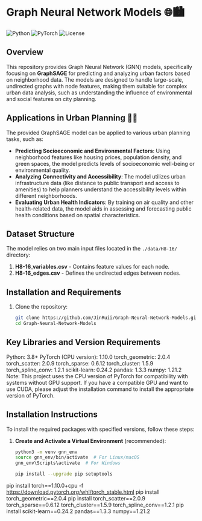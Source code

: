 # Graph Neural Network Models 🌐🏙️

![Python](https://img.shields.io/badge/python-v3.8-blue.svg)
![PyTorch](https://img.shields.io/badge/pytorch-v1.10.0-%23E34F26.svg)
![License](https://img.shields.io/badge/license-MIT-green.svg)

## Overview

This repository provides Graph Neural Network (GNN) models, specifically focusing on **GraphSAGE** for predicting and analyzing urban factors based on neighborhood data. The models are designed to handle large-scale, undirected graphs with node features, making them suitable for complex urban data analysis, such as understanding the influence of environmental and social features on city planning.

## Applications in Urban Planning 🏢🌳

The provided GraphSAGE model can be applied to various urban planning tasks, such as:

- **Predicting Socioeconomic and Environmental Factors**: Using neighborhood features like housing prices, population density, and green spaces, the model predicts levels of socioeconomic well-being or environmental quality.
- **Analyzing Connectivity and Accessibility**: The model utilizes urban infrastructure data (like distance to public transport and access to amenities) to help planners understand the accessibility levels within different neighborhoods.
- **Evaluating Urban Health Indicators**: By training on air quality and other health-related data, the model aids in assessing and forecasting public health conditions based on spatial characteristics.

## Dataset Structure

The model relies on two main input files located in the `./data/H8-16/` directory:

1. **H8-16_variables.csv** - Contains feature values for each node.
2. **H8-16_edges.csv** - Defines the undirected edges between nodes.

## Installation and Requirements

1. Clone the repository:
   ```bash
   git clone https://github.com/JinRuii/Graph-Neural-Network-Models.git
   cd Graph-Neural-Network-Models

## Key Libraries and Version Requirements
Python: 3.8+
PyTorch (CPU version): 1.10.0
torch_geometric: 2.0.4
torch_scatter: 2.0.9
torch_sparse: 0.6.12
torch_cluster: 1.5.9
torch_spline_conv: 1.2.1
scikit-learn: 0.24.2
pandas: 1.3.3
numpy: 1.21.2
Note: This project uses the CPU version of PyTorch for compatibility with systems without GPU support. If you have a compatible GPU and want to use CUDA, please adjust the installation command to install the appropriate version of PyTorch.

## Installation Instructions

To install the required packages with specified versions, follow these steps:

1. **Create and Activate a Virtual Environment** (recommended):
   ```bash
   python3 -m venv gnn_env
   source gnn_env/bin/activate  # For Linux/macOS
   gnn_env\Scripts\activate  # For Windows

   pip install --upgrade pip setuptools

pip install torch==1.10.0+cpu -f https://download.pytorch.org/whl/torch_stable.html
pip install torch_geometric==2.0.4
pip install torch_scatter==2.0.9 torch_sparse==0.6.12 torch_cluster==1.5.9 torch_spline_conv==1.2.1
pip install scikit-learn==0.24.2 pandas==1.3.3 numpy==1.21.2


